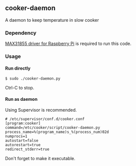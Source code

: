 ## cooker-daemon

A daemon to keep temperature in slow cooker

### Dependency

[MAX31855 driver for Raspberry Pi](https://github.com/Tuckie/max31855) is required to run this code.

### Usage

#### Run directly

```
$ sudo ./cooker-daemon.py
```

Ctrl-C to stop.


#### Run as daemon

Using Supervisor is recommended.

```
# /etc/supervisor/conf.d/cooker.conf
[program:cooker]
command=/etc/cooker/script/cooker-daemon.py
process_name=%(program_name)s_%(process_num)02d
numprocs=1
autostart=false
autorestart=true
redirect_stderr=true
```

Don't forget to make it executable.